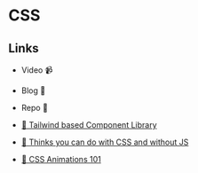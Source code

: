 # CSS

## Links

- Video 📹
- Blog 📝
- Repo 🐙

- [🐙 Tailwind based Component Library](https://github.com/saadeghi/daisyui)
- [🐙 Thinks you can do with CSS and without JS](https://github.com/you-dont-need/You-Dont-Need-JavaScript)
- [🐙 CSS Animations 101](https://cssanimation.rocks/css-animation-101/)
